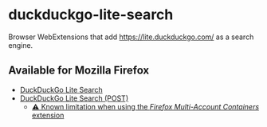 # duckduckgo-lite-search

Browser WebExtensions that add https://lite.duckduckgo.com/ as a search engine.

## Available for Mozilla Firefox

-   [DuckDuckGo Lite Search](https://addons.mozilla.org/en-US/firefox/addon/ddg-lite-search-provider/)
-   [DuckDuckGo Lite Search (POST)](https://addons.mozilla.org/en-US/firefox/addon/ddg-lite-search-provider-post/)
    -   [⚠️ Known limitation when using the _Firefox Multi-Account Containers_ extension](https://github.com/mozilla/multi-account-containers/issues/1736)
